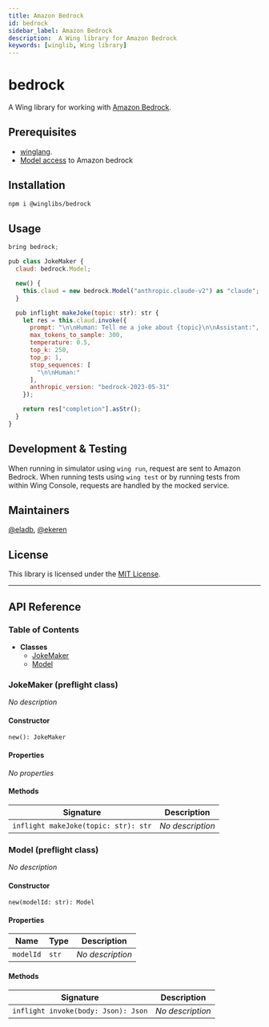 ```yaml
---
title: Amazon Bedrock
id: bedrock
sidebar_label: Amazon Bedrock
description:  A Wing library for Amazon Bedrock
keywords: [winglib, Wing library]
---
```

# bedrock

A Wing library for working with [Amazon Bedrock](https://aws.amazon.com/bedrock/).

## Prerequisites

* [winglang](https://winglang.io).
* [Model access](https://docs.aws.amazon.com/bedrock/latest/userguide/model-access.html) to Amazon bedrock

## Installation

```sh
npm i @winglibs/bedrock
```

## Usage

```js
bring bedrock;

pub class JokeMaker {
  claud: bedrock.Model;

  new() {
    this.claud = new bedrock.Model("anthropic.claude-v2") as "claude";
  }

  pub inflight makeJoke(topic: str): str {
    let res = this.claud.invoke({
      prompt: "\n\nHuman: Tell me a joke about {topic}\n\nAssistant:",
      max_tokens_to_sample: 300,
      temperature: 0.5,
      top_k: 250,
      top_p: 1,
      stop_sequences: [
        "\n\nHuman:"
      ],
      anthropic_version: "bedrock-2023-05-31"
    });

    return res["completion"].asStr();
  }
}
```

## Development & Testing 

When running in simulator using `wing run`, request are sent to Amazon Bedrock.
When running tests using `wing test` or by running tests from within Wing Console, requests are 
handled by the mocked service. 

## Maintainers

[@eladb](https://github.com/eladb), [@ekeren](https://github.com/ekeren)

## License

This library is licensed under the [MIT License](./LICENSE).

---
## API Reference

### Table of Contents

- **Classes**
  - <a href="#@winglibs/bedrock.JokeMaker">JokeMaker</a>
  - <a href="#@winglibs/bedrock.Model">Model</a>

### JokeMaker (preflight class) <a class="wing-docs-anchor" id="@winglibs/bedrock.JokeMaker"></a>

*No description*

#### Constructor

```
new(): JokeMaker
```

#### Properties

*No properties*

#### Methods

| **Signature** | **Description** |
| --- | --- |
| <code>inflight makeJoke(topic: str): str</code> | *No description* |

### Model (preflight class) <a class="wing-docs-anchor" id="@winglibs/bedrock.Model"></a>

*No description*

#### Constructor

```
new(modelId: str): Model
```

#### Properties

| **Name** | **Type** | **Description** |
| --- | --- | --- |
| <code>modelId</code> | <code>str</code> | *No description* |

#### Methods

| **Signature** | **Description** |
| --- | --- |
| <code>inflight invoke(body: Json): Json</code> | *No description* |



